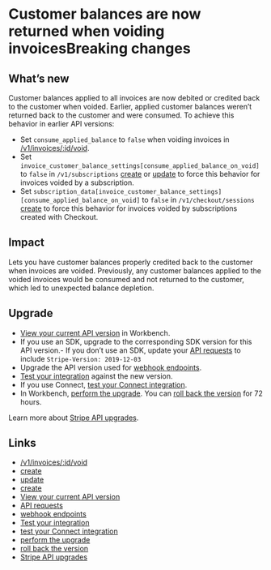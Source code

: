 # Customer balances are now returned when voiding invoicesBreaking changes

## What’s new

Customer balances applied to all invoices are now debited or credited back to
the customer when voided. Earlier, applied customer balances weren’t returned
back to the customer and were consumed. To achieve this behavior in earlier API
versions:

- Set `consume_applied_balance` to `false` when voiding invoices in
[/v1/invoices/:id/void](https://docs.stripe.com/api/invoices/void).
- Set `invoice_customer_balance_settings[consume_applied_balance_on_void]` to
`false` in `/v1/subscriptions`
[create](https://docs.stripe.com/api/subscriptions/create) or
[update](https://docs.stripe.com/api/subscriptions/update) to force this
behavior for invoices voided by a subscription.
- Set
`subscription_data[invoice_customer_balance_settings][consume_applied_balance_on_void]`
to `false` in `/v1/checkout/sessions`
[create](https://docs.stripe.com/api/checkout/sessions/create) to force this
behavior for invoices voided by subscriptions created with Checkout.

## Impact

Lets you have customer balances properly credited back to the customer when
invoices are voided. Previously, any customer balances applied to the voided
invoices would be consumed and not returned to the customer, which led to
unexpected balance depletion.

## Upgrade

- [View your current API
version](https://docs.stripe.com/upgrades#view-your-api-version-and-the-latest-available-upgrade-in-workbench)
in Workbench.
- If you use an SDK, upgrade to the corresponding SDK version for this API
version.- If you don’t use an SDK, update your [API
requests](https://docs.stripe.com/api/versioning) to include `Stripe-Version:
2019-12-03`
- Upgrade the API version used for [webhook
endpoints](https://docs.stripe.com/webhooks/versioning).
- [Test your integration](https://docs.stripe.com/testing) against the new
version.
- If you use Connect, [test your Connect
integration](https://docs.stripe.com/connect/testing).
- In Workbench, [perform the
upgrade](https://docs.stripe.com/upgrades#perform-the-upgrade). You can [roll
back the version](https://docs.stripe.com/upgrades#roll-back-your-api-version)
for 72 hours.

Learn more about [Stripe API upgrades](https://docs.stripe.com/upgrades).

## Links

- [/v1/invoices/:id/void](https://docs.stripe.com/api/invoices/void)
- [create](https://docs.stripe.com/api/subscriptions/create)
- [update](https://docs.stripe.com/api/subscriptions/update)
- [create](https://docs.stripe.com/api/checkout/sessions/create)
- [View your current API
version](https://docs.stripe.com/upgrades#view-your-api-version-and-the-latest-available-upgrade-in-workbench)
- [API requests](https://docs.stripe.com/api/versioning)
- [webhook endpoints](https://docs.stripe.com/webhooks/versioning)
- [Test your integration](https://docs.stripe.com/testing)
- [test your Connect integration](https://docs.stripe.com/connect/testing)
- [perform the upgrade](https://docs.stripe.com/upgrades#perform-the-upgrade)
- [roll back the
version](https://docs.stripe.com/upgrades#roll-back-your-api-version)
- [Stripe API upgrades](https://docs.stripe.com/upgrades)